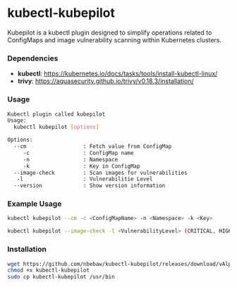 # kubectl-kubepilot
Kubepilot is a kubectl plugin designed to simplify operations related to ConfigMaps and image vulnerability scanning within Kubernetes clusters.

### Dependencies
- <b>kubectl</b>: https://kubernetes.io/docs/tasks/tools/install-kubectl-linux/
- <b>trivy</b>: https://aquasecurity.github.io/trivy/v0.18.3/installation/

### Usage
```sh
Kubectl plugin called kubepilot
Usage:
  kubectl kubepilot [options]

Options:
  --cm                  : Fetch value from ConfigMap
     -c                 : ConfigMap name
     -n                 : Namespace
     -k                 : Key in ConfigMap
  --image-check         : Scan images for vulnerabilities
   -l                   : Vulnerabilitie Level
  --version             : Show version information
```
### Example Usage
```sh
kubectl kubepilot --cm -c <ConfigMapName> -n <Namespace> -k <Key>
```
```sh
kubectl kubepilot --image-check -l <VulnerabilityLevel> (CRITICAL, HIGH, ...)
```

### Installation
```sh
wget https://github.com/nbebaw/kubectl-kubepilot/releases/download/vAlpha0.1/kubectl-kubepilot
chmod +x kubectl-kubepilot
sudo cp kubectl-kubepilot /usr/bin
```
